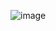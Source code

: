 ![image](https://github.com/karinz112/social-media-selector-menu/assets/64262016/ce429703-392f-4412-9156-8b5995f27842)
